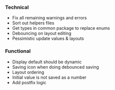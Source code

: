 ### Technical

- Fix all remaining warnings and errors
- Sort out helpers files
- Get types in common package to replace enums
- Debouncing on layout editing
- Pessimistic update values & layouts

### Functional

- Display default should be dynamic
- Saving icon when doing debounced saving
- Layout ordering
- Initial value is not saved as a number
- Add postfix logic
